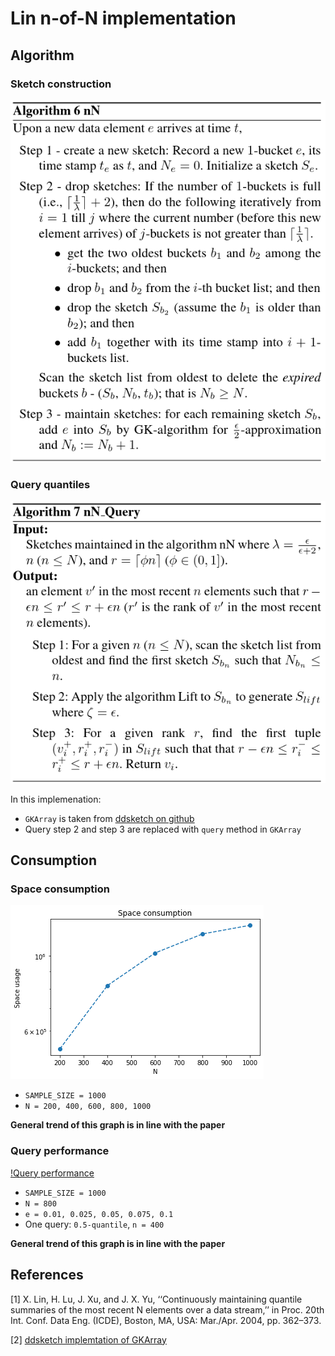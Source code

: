 # Lin n-of-N implementation

## Algorithm

### Sketch construction
![Sketch construction](./img/sketch-construction.png)

### Query quantiles
![Query quantile](./img/query-quantile.png)

In this implemenation:
- `GKArray` is taken from [ddsketch on github](https://github.com/DataDog/sketches-py/blob/v0.1/gkarray/gkarray.py)
- Query step 2 and step 3 are replaced with `query` method in `GKArray`

## Consumption

### Space consumption

![Space consumption](./img/space.png)

- `SAMPLE_SIZE = 1000`
- `N = 200, 400, 600, 800, 1000`

**General trend of this graph is in line with the paper**

### Query performance

[!Query performance](./img/query.png)

- `SAMPLE_SIZE = 1000`
- `N = 800`
- `e = 0.01, 0.025, 0.05, 0.075, 0.1`
- One query: `0.5-quantile`, `n = 400`

**General trend of this graph is in line with the paper**

## References

[1] X. Lin, H. Lu, J. Xu, and J. X. Yu, ‘‘Continuously maintaining quantile summaries of the most recent N elements over a data stream,’’ in Proc. 20th Int. Conf. Data Eng. (ICDE), Boston, MA, USA: Mar./Apr. 2004, pp. 362–373.

[2] [ddsketch implemtation of GKArray](https://github.com/DataDog/sketches-py/blob/v0.1/gkarray/gkarray.py)